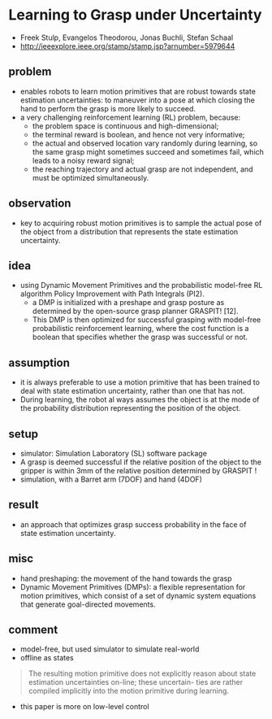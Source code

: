 # Learning to Grasp under Uncertainty
* Freek Stulp, Evangelos Theodorou, Jonas Buchli, Stefan Schaal
* http://ieeexplore.ieee.org/stamp/stamp.jsp?arnumber=5979644

## problem
* enables robots to  learn motion primitives that are robust towards state estimation
  uncertainties: to maneuver into a pose at which closing the hand to perform
  the grasp is more likely to succeed.
* a very challenging reinforcement learning (RL) problem, because:
  * the problem space is continuous and high-dimensional;
  * the terminal reward is boolean, and hence not very informative;
  * the actual and observed location vary randomly during learning, so the same
    grasp might sometimes succeed and sometimes fail, which leads to a noisy reward signal;
  * the reaching trajectory and actual grasp are not independent, and must be optimized simultaneously.

## observation
* key to acquiring robust motion primitives is to sample the actual pose of the object from
  a distribution that represents the state estimation uncertainty.

## idea
* using Dynamic Movement Primitives and
  the probabilistic model-free RL algorithm Policy Improvement with Path Integrals (PI2).
  * a DMP is initialized with a preshape and grasp posture as determined by
    the open-source grasp planner GRASPIT! [12].
  * This DMP is then optimized for successful grasping with model-free
    probabilistic reinforcement learning, where the cost function
    is a boolean that specifies whether the grasp was successful or not.

## assumption
* it is always preferable to use a motion primitive that has been
  trained to deal with state estimation uncertainty, rather than one that has not.
* During learning, the robot al ways assumes the object is at the mode of the probability
  distribution representing the position of the object.

## setup
* simulator: Simulation Laboratory (SL) software package
* A grasp is deemed successful if the relative position of
  the object to the gripper is within 3mm of the relative position determined by GRASPIT !
* simulation, with a Barret arm (7DOF) and hand (4DOF)

## result
* an approach that optimizes grasp
  success probability in the face of state estimation uncertainty.

## misc
* hand preshaping: the movement of the hand towards the grasp
* Dynamic Movement Primitives (DMPs):
  a flexible representation for motion primitives, which consist of
  a set of dynamic system equations that generate goal-directed movements.

## comment
* model-free, but used simulator to simulate real-world
* offline as states
> The resulting motion primitive does not explicitly reason
about state estimation uncertainties on-line; these uncertain-
ties are rather compiled implicitly into the motion primitive
during learning.
* this paper is more on low-level control
